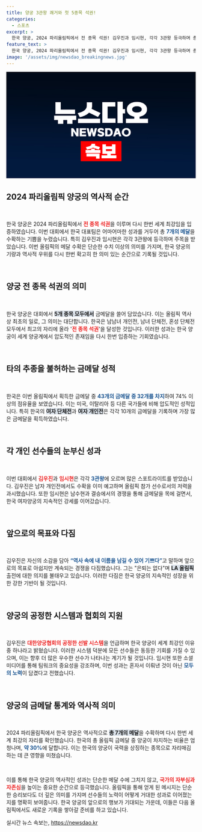```yaml
---
title: 양궁 3관왕 쾌거와 첫 5종목 석권!
categories:
  - 스포츠
excerpt: >
  한국 양궁, 2024 파리올림픽에서 전 종목 석권! 김우진과 임시현, 각각 3관왕 등극하며 총 7개의 메달을 획득. 역대 올림픽에서 43개 금메달 중 32개를 차지한 한국 양궁의 위엄은 계속된다. 클릭하고 자세한 이야기를 확인하세요!
feature_text: >
  한국 양궁, 2024 파리올림픽에서 전 종목 석권! 김우진과 임시현, 각각 3관왕 등극하며 총 7개의 메달을 획득. 역대 올림픽에서 43개 금메달 중 32개를 차지한 한국 양궁의 위엄은 계속된다. 클릭하고 자세한 이야기를 확인하세요!
image: '/assets/img/newsdao_breakingnews.jpg'
---
```


<p><img src="/assets/img/newsdao_breakingnews.jpg" alt="cryptoinkorea 속보" /></p>

<h2 data-ke-size="size26">2024 파리올림픽 양궁의 역사적 순간</h2>

<p data-ke-size="size16">&nbsp;</p>

<p>한국 양궁은 2024 파리올림픽에서 <b><span style="color: #ee2323;">전 종목 석권</span></b>을 이루며 다시 한번 세계 최강임을 입증하였습니다. 이번 대회에서 한국 대표팀은 어마어마한 성과를 거두어 총 <b><span style="color: #1a5490;">7개의 메달</span></b>을 수확하는 기쁨을 누렸습니다. 특히 김우진과 임시현은 각각 3관왕에 등극하며 주목을 받았습니다. 이번 올림픽의 메달 수확은 단순한 수치 이상의 의미를 가지며, 한국 양궁의 기량과 역사적 우위를 다시 한번 확고히 한 의미 있는 순간으로 기록될 것입니다.</p>

<p data-ke-size="size16">&nbsp;</p>

<h2 data-ke-size="size26">양궁 전 종목 석권의 의미</h2>

<p data-ke-size="size16">&nbsp;</p>

<p>한국 양궁은 대회에서 <b><span style="background-color: #21538527;">5개 종목 모두에서</span></b> 금메달을 쓸어 담았습니다. 이는 올림픽 역사상 최초의 일로, 그 의미는 대단합니다. 한국은 남남녀 개인전, 남녀 단체전, 혼성 단체전 모두에서 최고의 자리에 올라 '<b><span style="color: #ee2323;">전 종목 석권</span></b>'을 달성한 것입니다. 이러한 성과는 한국 양궁이 세계 양궁계에서 압도적인 존재임을 다시 한번 입증하는 기회였습니다.</p>

<p data-ke-size="size16">&nbsp;</p>

<h2 data-ke-size="size26">타의 추종을 불허하는 금메달 성적</h2>

<p data-ke-size="size16">&nbsp;</p>

<p>한국은 이번 올림픽에서 획득한 금메달 중 <b><span style="color: #1a5490;">43개의 금메달 중 32개를 차지</span></b>하여 74% 이상의 점유율을 보였습니다. 이는 미국, 이탈리아 등 다른 국가들에 비해 압도적인 성적입니다. 특히 한국의 <b><span style="background-color: #21538527;">여자 단체전</span></b>과 <b><span style="background-color: #21538527;">여자 개인전</span></b>은 각각 10개의 금메달을 기록하며 가장 많은 금메달을 획득하였습니다.</p>

<p data-ke-size="size16">&nbsp;</p>

<h2 data-ke-size="size26">각 개인 선수들의 눈부신 성과</h2>

<p data-ke-size="size16">&nbsp;</p>

<p>이번 대회에서 <b><span style="color: #ee2323;">김우진</span></b>과 <b><span style="color: #ee2323;">임시현</span></b>은 각각 <b><span style="color: #1a5490;">3관왕</span></b>에 오르며 많은 스포트라이트를 받았습니다. 김우진은 남자 개인전에서도 수확을 이미 예고하며 올림픽 참가 선수로서의 저력을 과시했습니다. 또한 임시현은 남수현과 결승에서의 경쟁을 통해 금메달을 목에 걸면서, 한국 여자양궁의 지속적인 강세를 이어갔습니다.</p>

<p data-ke-size="size16">&nbsp;</p>

<h2 data-ke-size="size26">앞으로의 목표와 다짐</h2>

<p data-ke-size="size16">&nbsp;</p>

<p>김우진은 자신의 소감을 담아 <b><span style="color: #1a5490;">“역사 속에 내 이름을 남길 수 있어 기쁘다”</span></b>고 말하며 앞으로의 목표로 아쉽지만 계속되는 경쟁을 다짐했습니다. 그는 "은퇴는 없다"며 <b><span style="background-color: #21538527;">LA 올림픽</span></b> 출전에 대한 의지를 불태우고 있습니다. 이러한 다짐은 한국 양궁의 지속적인 성장을 위한 강한 기반이 될 것입니다.</p>

<p data-ke-size="size16">&nbsp;</p>

<h2 data-ke-size="size26">양궁의 공정한 시스템과 협회의 지원</h2>

<p data-ke-size="size16">&nbsp;</p>

<p>김우진은 <b><span style="color: #ee2323;">대한양궁협회의 공정한 선발 시스템</span></b>을 언급하며 한국 양궁이 세계 최강인 이유 중 하나라고 밝혔습니다. 이러한 시스템 덕분에 모든 선수들은 동등한 기회를 가질 수 있으며, 이는 향후 더 많은 우수한 선수가 나타나는 계기가 될 것입니다. 임시현 또한 소셜미디어를 통해 팀워크의 중요성을 강조하며, 이번 성과는 혼자서 이뤄낸 것이 아닌 <b><span style="color: #1a5490;">모두의 노력</span></b>이 담겼다고 전했습니다.</p>

<p data-ke-size="size16">&nbsp;</p>

<h2 data-ke-size="size26">양궁의 금메달 통계와 역사적 의미</h2>

<p data-ke-size="size16">&nbsp;</p>

<p>2024 파리올림픽에서 한국 양궁은 역사적으로 <b><span style="background-color: #21538527;">총 7개의 메달</span></b>을 수확하며 다시 한번 세계 최강의 자리를 확인했습니다. 한국의 총 올림픽 금메달 중 양궁이 차지하는 비율은 엄청나며, <b><span style="color: #1a5490;">약 30%</span></b>에 달합니다. 이는 한국의 양궁이 국력을 상징하는 종목으로 자리매김하는 데 큰 영향을 미쳤습니다. </p>

<p data-ke-size="size16">&nbsp;</p>

<p>이를 통해 한국 양궁의 역사적인 성과는 단순한 메달 수에 그치지 않고, <b><span style="color: #ee2323;">국가의 자부심과 자존심</span></b>을 높이는 중요한 순간으로 등극했습니다. 올림픽을 통해 얻게 된 메시지는 단순한 승리보다도 더 깊은 의미를 가지며 선수들의 노력이 어떻게 거대한 성과로 이어졌는지를 명확히 보여줍니다. 한국 양궁의 앞으로의 행보가 기대되는 가운데, 이들은 다음 올림픽에서도 새로운 기록을 쌓아갈 준비를 하고 있습니다.</p>
실시간 뉴스 속보는, <a href="https://newsdao.kr" rel="dofollow">https://newsdao.kr</a>



